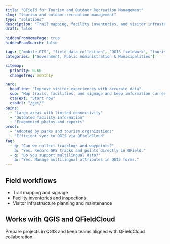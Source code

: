 ```yaml
---
title: "QField for Tourism and Outdoor Recreation Management"
slug: "tourism-and-outdoor-recreation-management"
type: "solutions"
description: "Trail mapping, facility inventories, and visitor infrastructure inspections with mobile GIS."
draft: false

hiddenFromHomePage: true
hiddenFromSearch: false

tags: ["mobile GIS", "field data collection", "QGIS fieldwork", "tourism", "recreation", "trail mapping"]
categories: ["Government, Public Administration & Municipalities"]

sitemap:
  priority: 0.66
  changefreq: monthly

hero:
  headline: "Improve visitor experiences with accurate data"
  sub: "Map trails, facilities, and signage and keep information current with offline fieldwork."
  ctaText: "Start now"
  ctaUrl: "/get/"
pains:
  - "Large areas with limited connectivity"
  - "Outdated facility information"
  - "Fragmented photos and reports"
proof:
  - "Adopted by parks and tourism organizations"
  - "Efficient sync to QGIS via QFieldCloud"
faq:
  - q: "Can we collect tracklogs and waypoints?"
    a: "Yes. Record GPS tracks and points directly in QField."
  - q: "Do you support multilingual data?"
    a: "Yes. Manage multilingual attributes in QGIS forms."
---
```


## Field workflows
- Trail mapping and signage  
- Facility inventories and inspections  
- Visitor infrastructure planning and maintenance

## Works with QGIS and QFieldCloud
Prepare projects in QGIS and keep teams aligned with QFieldCloud collaboration.
